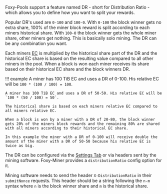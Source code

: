 Foxy-Pools support a feature named DR - short for Distribution Ratio - which allows you to define how you want to split your rewards.

Popular DR's used are `0-100` and `100-0`. With `0-100` the block winner gets no extra share, 100% of the miner block reward is split according to each miners historical share.
With `100-0` the block winner gets the whole miner share, other miners get nothing. This is basically solo mining. The DR can be any combination you want.

Each miners [EC](ec.md) is multiplied by the historical share part of the DR and the historical EC share is based on the resulting value compared to all other miners in the pool. When a block is won each miner receives its share based on their historical EC share and the block winners DR.

!!! example
    A miner has 100 TiB EC and uses a DR of 0-100. His relative EC will be `100 * (100 / 100) = 100`.

    A miner has 100 TiB EC and uses a DR of 50-50. His relative EC will be `100 * (50 / 100) = 50`.

    The historical share is based on each miners relative EC compared to all miners relative EC.

    When a block is won by a miner with a DR of 20-80, the block winner gets 20% of the miners block rewards and the remaining 80% are shared with all miners according to their historical EC share.

    In this example the miner with a DR of 0-100 will receive double the amount of the miner with a DR of 50-50 because his relative EC is twice as big.

The DR can be configured via the [Settings Tab](settings.md) or via headers sent by the mining software.
Foxy-Miner provides a `distributionRatio` config option for it.

Mining software needs to send the header `X-DistributionRatio` in their `submitNonce` requests. This header should be a string following the `n-m` syntax where `n` is the block winner share and `m` is the historical share.

